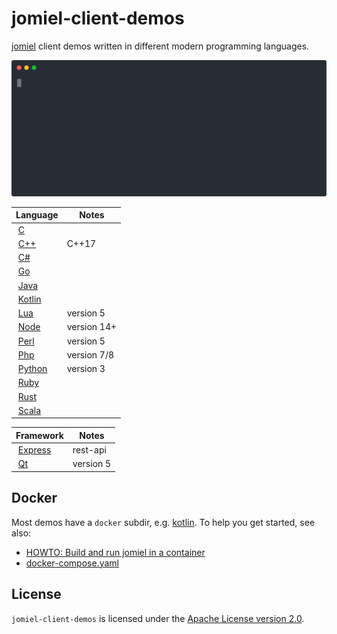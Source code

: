 # jomiel-client-demos

[jomiel] client demos written in different modern programming languages.

[jomiel]: https://github.com/guendto/jomiel

![Example](./docs/demo.svg)

| Language                                                                      | Notes       |
| ----------------------------------------------------------------------------- | ----------- |
|  [C](https://github.com/guendto/jomiel-client-demos/blob/master/c)            |             |
|  [C++](https://github.com/guendto/jomiel-client-demos/blob/master/cpp)        | C++17       |
|  [C#](https://github.com/guendto/jomiel-client-demos/blob/master/csharp)      |             |
|  [Go](https://github.com/guendto/jomiel-client-demos/blob/master/golang)      |             |
|  [Java](https://github.com/guendto/jomiel-client-demos/blob/master/java)      |             |
|  [Kotlin](https://github.com/guendto/jomiel-client-demos/blob/master/kotlin)  |             |
|  [Lua](https://github.com/guendto/jomiel-client-demos/blob/master/lua5)       | version 5   |
|  [Node](https://github.com/guendto/jomiel-client-demos/blob/master/nodejs)    | version 14+ |
|  [Perl](https://github.com/guendto/jomiel-client-demos/blob/master/perl5)     | version 5   |
|  [Php](https://github.com/guendto/jomiel-client-demos/blob/master/php)        | version 7/8 |
|  [Python](https://github.com/guendto/jomiel-client-demos/blob/master/python3) | version 3   |
|  [Ruby](https://github.com/guendto/jomiel-client-demos/blob/master/ruby)      |             |
|  [Rust](https://github.com/guendto/jomiel-client-demos/blob/master/rust)      |             |
|  [Scala](https://github.com/guendto/jomiel-client-demos/blob/master/scala)    |             |

| Framework                                                                               | Notes     |
| --------------------------------------------------------------------------------------- | --------- |
|  [Express](https://github.com/guendto/jomiel-client-demos/blob/master/rest-api/express) | rest-api  |
|  [Qt](https://github.com/guendto/jomiel-client-demos/blob/master/qt)                    | version 5 |

## Docker

Most demos have a `docker` subdir, e.g. [kotlin]. To help you get
started, see also:

- [HOWTO: Build and run jomiel in a container](
  https://github.com/guendto/jomiel/blob/master/docs/HOWTO.md#build-and-run-jomiel-in-a-container)
- [docker-compose.yaml](https://github.com/guendto/jomiel-client-demos/blob/master/docker-compose.yaml)

[kotlin]: https://github.com/guendto/jomiel-client-demos/blob/master/kotlin/docker/buster

## License

`jomiel-client-demos` is licensed under the [Apache License version
2.0][aplv2].

[aplv2]: https://www.tldrlegal.com/l/apache2
